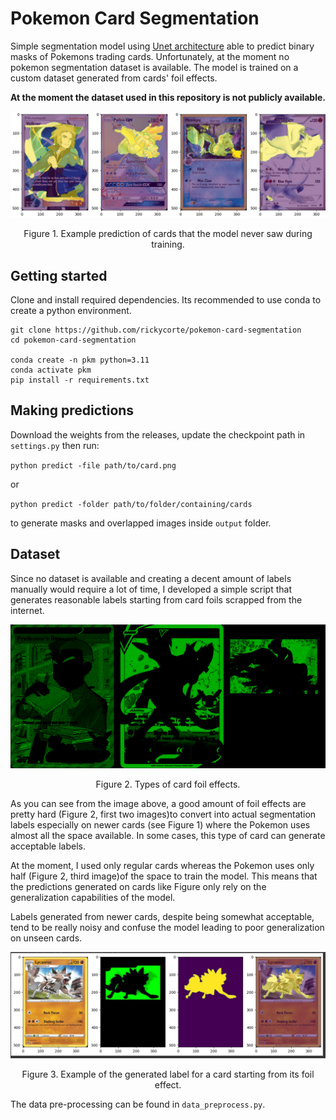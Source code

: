 # Pokemon Card Segmentation

Simple segmentation model using [Unet architecture](https://arxiv.org/abs/1505.04597) able to predict binary masks of Pokemons trading cards. Unfortunately, at the moment no pokemon segmentation dataset is available. The model is trained on a custom dataset generated from cards' foil effects.

**At the moment the dataset used in this repository is not publicly available.**

![prediction example](misc/predict_example.jpg)
<p align = "center">
Figure 1. Example prediction of cards that the model never saw during training.
</p>

## Getting started

Clone and install required dependencies. Its recommended to use conda to create a python environment.

```
git clone https://github.com/rickycorte/pokemon-card-segmentation
cd pokemon-card-segmentation

conda create -n pkm python=3.11
conda activate pkm
pip install -r requirements.txt
```

## Making predictions

Download the weights from the releases, update the checkpoint path in `settings.py` then run:

`python predict -file path/to/card.png` 

or 

`python predict -folder path/to/folder/containing/cards`

to generate masks and overlapped images inside `output` folder.

## Dataset

Since no dataset is available and creating a decent amount of labels manually would require a lot of time, I developed a simple script that generates reasonable labels starting from card foils scrapped from the internet. 

![foils examples](misc/foils.png)
<p align = "center">
Figure 2. Types of card foil effects.
</p>

As you can see from the image above, a good amount of foil effects are pretty hard (Figure 2, first two images)to convert into actual segmentation labels especially on newer cards (see Figure 1) where the Pokemon uses almost all the space available. In some cases, this type of card can generate acceptable labels. 

At the moment, I used only regular cards whereas the Pokemon uses only half (Figure 2, third image)of the space to train the model. This means that the predictions generated on cards like Figure only rely on the generalization capabilities of the model. 

Labels generated from newer cards, despite being somewhat acceptable, tend to be really noisy and confuse the model leading to poor generalization on unseen cards.

![generated labels](misc/label_example.jpg)
<p align = "center">
Figure 3. Example of the generated label for a card starting from its foil effect.
</p>

The data pre-processing can be found in `data_preprocess.py`.
